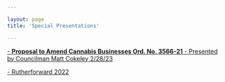```yaml
---

layout: page
title: 'Special Presentations'

---
```



[- **Proposal to Amend Cannabis Businesses Ord. No. 3566-21** - Presented by Councilman Matt Cokeley 2/28/23](https://storage.googleapis.com/static.rutherford-nj.com/special-presentations/Cannabis_Class_5_6_Ord_FIN_r1.pdf)

[- Rutherforward 2022](https://storage.googleapis.com/static.rutherford-nj.com/newsletters/Rutherforward/Rutherforward_2022.pdf)
